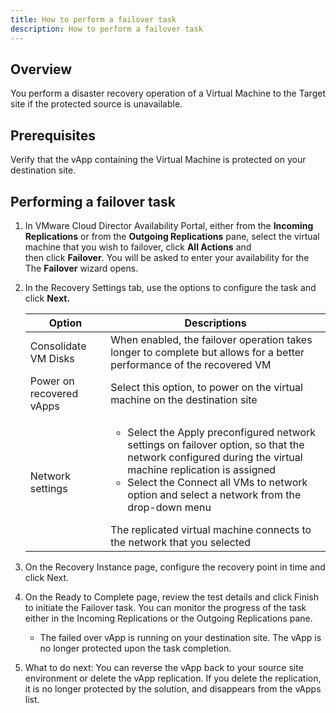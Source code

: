 ```yaml
---
title: How to perform a failover task
description: How to perform a failover task
---
```


## Overview

You perform a disaster recovery operation of a Virtual Machine to the Target site if the protected source is unavailable.  

## Prerequisites

Verify that the vApp containing the Virtual Machine is protected on your destination site.  

## Performing a failover task

1. In VMware Cloud Director Availability Portal, either from the **Incoming Replications** or from the **Outgoing Replications** pane, select the virtual machine that you wish to failover, click **All Actions** and then click **Failover**. You will be asked to enter your availability for the The **Failover** wizard opens.

1. In the Recovery Settings tab, use the options to configure the task and click **Next.**

	| Option | Descriptions |
	| ---    | ---          |
	| Consolidate VM Disks | When enabled, the failover operation takes longer to complete but allows for a better performance of the recovered VM |
	| Power on recovered vApps | Select this option, to power on the virtual machine on the destination site |
	| Network settings | <ul><li>Select the Apply preconfigured network settings on failover option, so that the network configured during the virtual machine replication is assigned</li><li>Select the Connect all VMs to network option and select a network from the drop-down menu</li></ul><p></p>The replicated virtual machine connects to the network that you selected |

1. On the Recovery Instance page, configure the recovery point in time and click Next.

1. On the Ready to Complete page, review the test details and click Finish to initiate the Failover task. You can monitor the progress of the task either in the Incoming Replications or the Outgoing Replications pane.

    - The failed over vApp is running on your destination site. The vApp is no longer protected upon the task completion.

1. What to do next: You can reverse the vApp back to your source site environment or delete the vApp replication. If you delete the replication, it is no longer protected by the solution, and disappears from the vApps list.
